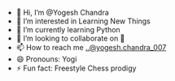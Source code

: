 - 👋 Hi, I’m @Yogesh Chandra
- 👀 I’m interested in Learning New Things
- 🌱 I’m currently learning Python
- 💞️ I’m looking to collaborate on 👀
- 📫 How to reach me ..@yogesh.chandra_007
- 😄 Pronouns: Yogi
- ⚡ Fun fact: Freestyle Chess prodigy 

<!---
Yogesh-Chandra-007/Yogesh-Chandra-007 is a ✨ special ✨ repository because its `README.md` (this file) appears on your GitHub profile.
You can click the Preview link to take a look at your changes.
--->
